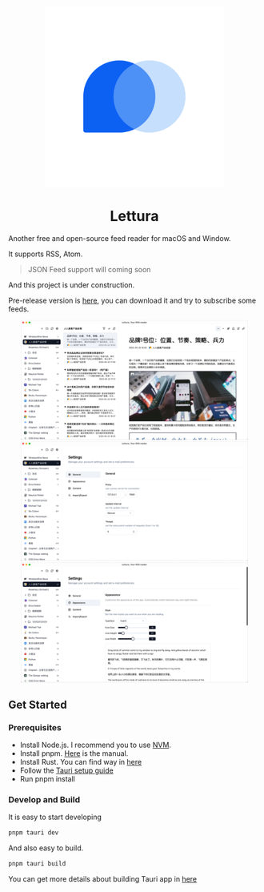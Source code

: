 
<p align="center">
  <img src="./icon.svg" width="360px"/>
</p>
<h1 align="center">Lettura</h1>

Another free and open-source feed reader for macOS and Window.

It supports RSS, Atom.

> JSON Feed support will coming soon

And this project is under construction.

Pre-release version is [here](https://github.com/zhanglun/lettura/releases), you can download it and try to subscribe some feeds.

<p align="center">
  <img src="./screenshots/1.png" width="90%"/>
  <img src="./screenshots/2.png" width="90%"/>
  <img src="./screenshots/3.png" width="90%"/>
</p>


## Get Started

### Prerequisites

* Install Node.js. I recommend you to use [NVM](https://github.com/nvm-sh/nvm).
* Install pnpm. [Here](https://pnpm.io/installation) is the manual. 
* Install Rust. You can find way in [here](https://www.rust-lang.org/tools/install)
* Follow the [Tauri setup guide](https://tauri.app/v1/guides/getting-started/prerequisites)
* Run pnpm install

### Develop and Build

It is easy to start developing

```bash
pnpm tauri dev
```

And also easy to build. 

```bash
pnpm tauri build
```

You can get more details about building Tauri app in [here](https://tauri.app/v1/guides/distribution/publishing)
